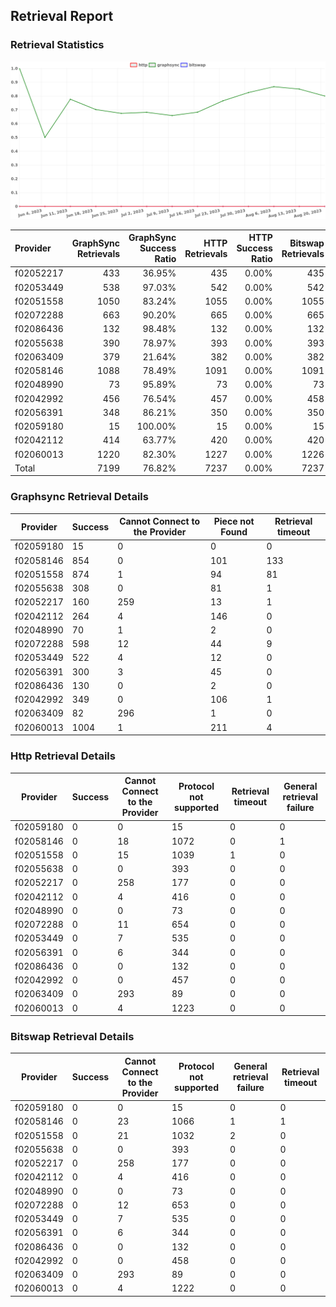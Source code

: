 ## Retrieval Report
### Retrieval Statistics
<img src="https://raw.githubusercontent.com/data-preservation-programs/filplus-checker-assets/main/filecoin-project/filecoin-plus-large-datasets/issues/1836/1693046639348.png"/>

| Provider  | GraphSync Retrievals | GraphSync Success Ratio | HTTP Retrievals | HTTP Success Ratio | Bitswap Retrievals | Bitswap Success Ratio |
| :-------- | -------------------: | ----------------------: | --------------: | -----------------: | -----------------: | --------------------: |
| f02052217 |                  433 |                  36.95% |             435 |              0.00% |                435 |                 0.00% |
| f02053449 |                  538 |                  97.03% |             542 |              0.00% |                542 |                 0.00% |
| f02051558 |                 1050 |                  83.24% |            1055 |              0.00% |               1055 |                 0.00% |
| f02072288 |                  663 |                  90.20% |             665 |              0.00% |                665 |                 0.00% |
| f02086436 |                  132 |                  98.48% |             132 |              0.00% |                132 |                 0.00% |
| f02055638 |                  390 |                  78.97% |             393 |              0.00% |                393 |                 0.00% |
| f02063409 |                  379 |                  21.64% |             382 |              0.00% |                382 |                 0.00% |
| f02058146 |                 1088 |                  78.49% |            1091 |              0.00% |               1091 |                 0.00% |
| f02048990 |                   73 |                  95.89% |              73 |              0.00% |                 73 |                 0.00% |
| f02042992 |                  456 |                  76.54% |             457 |              0.00% |                458 |                 0.00% |
| f02056391 |                  348 |                  86.21% |             350 |              0.00% |                350 |                 0.00% |
| f02059180 |                   15 |                 100.00% |              15 |              0.00% |                 15 |                 0.00% |
| f02042112 |                  414 |                  63.77% |             420 |              0.00% |                420 |                 0.00% |
| f02060013 |                 1220 |                  82.30% |            1227 |              0.00% |               1226 |                 0.00% |
| Total     |                 7199 |                  76.82% |            7237 |              0.00% |               7237 |                 0.00% |

### Graphsync Retrieval Details
| Provider  | Success | Cannot Connect to the Provider | Piece not Found | Retrieval timeout |
| --------- | ------- | ------------------------------ | --------------- | ----------------- |
| f02059180 | 15      | 0                              | 0               | 0                 |
| f02058146 | 854     | 0                              | 101             | 133               |
| f02051558 | 874     | 1                              | 94              | 81                |
| f02055638 | 308     | 0                              | 81              | 1                 |
| f02052217 | 160     | 259                            | 13              | 1                 |
| f02042112 | 264     | 4                              | 146             | 0                 |
| f02048990 | 70      | 1                              | 2               | 0                 |
| f02072288 | 598     | 12                             | 44              | 9                 |
| f02053449 | 522     | 4                              | 12              | 0                 |
| f02056391 | 300     | 3                              | 45              | 0                 |
| f02086436 | 130     | 0                              | 2               | 0                 |
| f02042992 | 349     | 0                              | 106             | 1                 |
| f02063409 | 82      | 296                            | 1               | 0                 |
| f02060013 | 1004    | 1                              | 211             | 4                 |

### Http Retrieval Details
| Provider  | Success | Cannot Connect to the Provider | Protocol not supported | Retrieval timeout | General retrieval failure |
| --------- | ------- | ------------------------------ | ---------------------- | ----------------- | ------------------------- |
| f02059180 | 0       | 0                              | 15                     | 0                 | 0                         |
| f02058146 | 0       | 18                             | 1072                   | 0                 | 1                         |
| f02051558 | 0       | 15                             | 1039                   | 1                 | 0                         |
| f02055638 | 0       | 0                              | 393                    | 0                 | 0                         |
| f02052217 | 0       | 258                            | 177                    | 0                 | 0                         |
| f02042112 | 0       | 4                              | 416                    | 0                 | 0                         |
| f02048990 | 0       | 0                              | 73                     | 0                 | 0                         |
| f02072288 | 0       | 11                             | 654                    | 0                 | 0                         |
| f02053449 | 0       | 7                              | 535                    | 0                 | 0                         |
| f02056391 | 0       | 6                              | 344                    | 0                 | 0                         |
| f02086436 | 0       | 0                              | 132                    | 0                 | 0                         |
| f02042992 | 0       | 0                              | 457                    | 0                 | 0                         |
| f02063409 | 0       | 293                            | 89                     | 0                 | 0                         |
| f02060013 | 0       | 4                              | 1223                   | 0                 | 0                         |

### Bitswap Retrieval Details
| Provider  | Success | Cannot Connect to the Provider | Protocol not supported | General retrieval failure | Retrieval timeout |
| --------- | ------- | ------------------------------ | ---------------------- | ------------------------- | ----------------- |
| f02059180 | 0       | 0                              | 15                     | 0                         | 0                 |
| f02058146 | 0       | 23                             | 1066                   | 1                         | 1                 |
| f02051558 | 0       | 21                             | 1032                   | 2                         | 0                 |
| f02055638 | 0       | 0                              | 393                    | 0                         | 0                 |
| f02052217 | 0       | 258                            | 177                    | 0                         | 0                 |
| f02042112 | 0       | 4                              | 416                    | 0                         | 0                 |
| f02048990 | 0       | 0                              | 73                     | 0                         | 0                 |
| f02072288 | 0       | 12                             | 653                    | 0                         | 0                 |
| f02053449 | 0       | 7                              | 535                    | 0                         | 0                 |
| f02056391 | 0       | 6                              | 344                    | 0                         | 0                 |
| f02086436 | 0       | 0                              | 132                    | 0                         | 0                 |
| f02042992 | 0       | 0                              | 458                    | 0                         | 0                 |
| f02063409 | 0       | 293                            | 89                     | 0                         | 0                 |
| f02060013 | 0       | 4                              | 1222                   | 0                         | 0                 |
